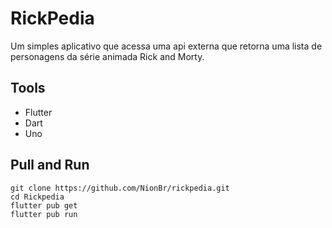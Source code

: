 # RickPedia

Um simples aplicativo que acessa uma api externa que retorna uma lista de personagens da série animada Rick and Morty.

## Tools

- Flutter
- Dart
- Uno

## Pull and Run

```
git clone https://github.com/NionBr/rickpedia.git
cd Rickpedia
flutter pub get
flutter pub run
```
